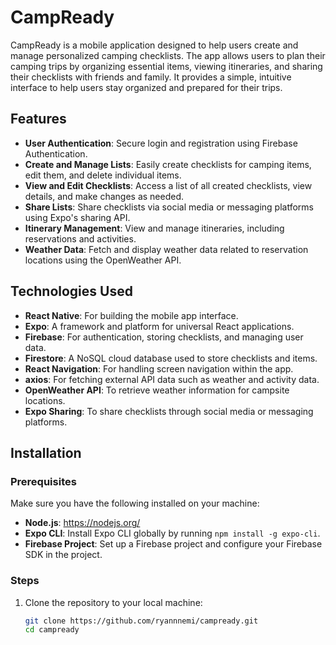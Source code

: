 # CampReady

CampReady is a mobile application designed to help users create and manage personalized camping checklists. The app allows users to plan their camping trips by organizing essential items, viewing itineraries, and sharing their checklists with friends and family. It provides a simple, intuitive interface to help users stay organized and prepared for their trips.

## Features

- **User Authentication**: Secure login and registration using Firebase Authentication.
- **Create and Manage Lists**: Easily create checklists for camping items, edit them, and delete individual items.
- **View and Edit Checklists**: Access a list of all created checklists, view details, and make changes as needed.
- **Share Lists**: Share checklists via social media or messaging platforms using Expo's sharing API.
- **Itinerary Management**: View and manage itineraries, including reservations and activities.
- **Weather Data**: Fetch and display weather data related to reservation locations using the OpenWeather API.

## Technologies Used

- **React Native**: For building the mobile app interface.
- **Expo**: A framework and platform for universal React applications.
- **Firebase**: For authentication, storing checklists, and managing user data.
- **Firestore**: A NoSQL cloud database used to store checklists and items.
- **React Navigation**: For handling screen navigation within the app.
- **axios**: For fetching external API data such as weather and activity data.
- **OpenWeather API**: To retrieve weather information for campsite locations.
- **Expo Sharing**: To share checklists through social media or messaging platforms.

## Installation

### Prerequisites

Make sure you have the following installed on your machine:
- **Node.js**: https://nodejs.org/
- **Expo CLI**: Install Expo CLI globally by running `npm install -g expo-cli`.
- **Firebase Project**: Set up a Firebase project and configure your Firebase SDK in the project.

### Steps

1. Clone the repository to your local machine:
   ```bash
   git clone https://github.com/ryannnemi/campready.git
   cd campready
